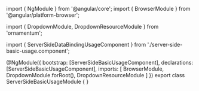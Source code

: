 import { NgModule } from '@angular/core';
import { BrowserModule } from '@angular/platform-browser';
  
import { DropdownModule, DropdownResourceModule } from 'ornamentum';
  
import { ServerSideDataBindingUsageComponent } from './server-side-basic-usage.component';

@NgModule({
 bootstrap: [ServerSideBasicUsageComponent],
 declarations: [ServerSideBasicUsageComponent],
 imports: [
    BrowserModule, 
    DropdownModule.forRoot(),
    DropdownResourceModule
  ]
})
export class ServerSideBasicUsageModule {
}
